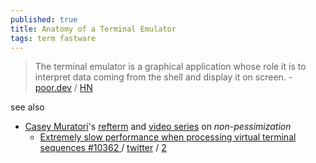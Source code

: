 ```yaml
---
published: true
title: Anatomy of a Terminal Emulator
tags: term fastware
---
```

> The terminal emulator is a graphical application whose role it is to interpret data coming from the shell and display it on screen. - [poor.dev](https://www.poor.dev/blog/terminal-anatomy/) / [HN](https://news.ycombinator.com/item?id=29080561)

see also
- [Casey Muratori](https://caseymuratori.com/)'s [refterm](https://github.com/cmuratori/refterm) and [video series](https://news.ycombinator.com/item?id=29080561) on _non-pessimization_
	- [ Extremely slow performance when processing virtual terminal sequences #10362 ](https://github.com/microsoft/terminal/issues/10362) / [twitter](https://twitter.com/cmuratori/status/1522468481135902725) / [2](https://twitter.com/cmuratori/status/1405356794495442945)
